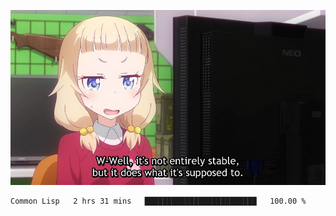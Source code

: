 
<img src="https://github.com/littletsu/littletsu/blob/master/1657399894054.jpg?raw=true"><br>
<!--START_SECTION:waka-->

```text
Common Lisp   2 hrs 31 mins   █████████████████████████   100.00 %
```

<!--END_SECTION:waka-->

